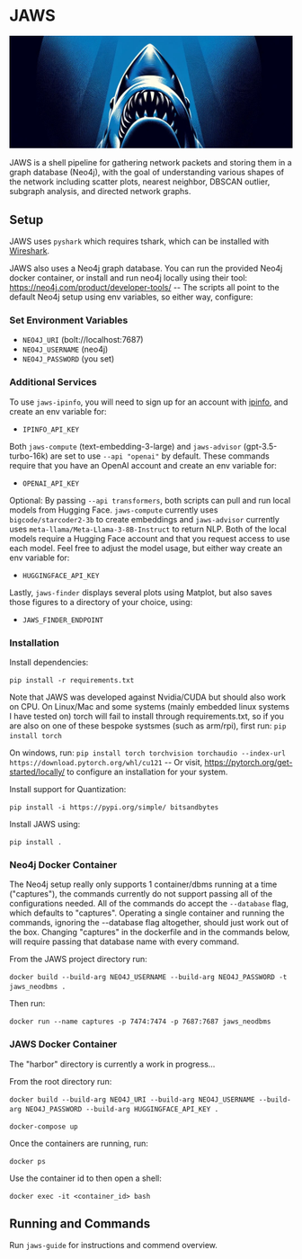 # JAWS
![hehe](/assets/cover.jpg)

JAWS is a shell pipeline for gathering network packets and storing them in a graph database (Neo4j), with the goal of understanding various shapes of the network including scatter plots, nearest neighbor, DBSCAN outlier, subgraph analysis, and directed network graphs.


## Setup

JAWS uses `pyshark` which requires tshark, which can be installed with [Wireshark](https://www.wireshark.org/).

JAWS also uses a Neo4j graph database. You can run the provided Neo4j docker container, or install and run neo4j locally using their tool: https://neo4j.com/product/developer-tools/ -- The scripts all point to the default Neo4j setup using env variables, so either way, configure:

### Set Environment Variables

- `NEO4J_URI` (bolt://localhost:7687)
- `NEO4J_USERNAME` (neo4j)
- `NEO4J_PASSWORD` (you set)


### Additional Services

To use `jaws-ipinfo`, you will need to sign up for an account with [ipinfo](https://ipinfo.io/), and create an env variable for:

- `IPINFO_API_KEY`


Both `jaws-compute` (text-embedding-3-large) and `jaws-advisor` (gpt-3.5-turbo-16k) are set to use `--api "openai"` by default. These commands require that you have an OpenAI account and create an env variable for: 

- `OPENAI_API_KEY`


Optional: By passing `--api transformers`, both scripts can pull and run local models from Hugging Face. `jaws-compute` currently uses `bigcode/starcoder2-3b` to create embeddings and `jaws-advisor` currently uses `meta-llama/Meta-Llama-3-8B-Instruct` to return NLP. Both of the local models require a Hugging Face account and that you request access to use each model. Feel free to adjust the model usage, but either way create an env variable for:

- `HUGGINGFACE_API_KEY`


Lastly, `jaws-finder` displays several plots using Matplot, but also saves those figures to a directory of your choice, using:

- `JAWS_FINDER_ENDPOINT`


### Installation

Install dependencies:

`pip install -r requirements.txt`


Note that JAWS was developed against Nvidia/CUDA but should also work on CPU. On Linux/Mac and some systems (mainly embedded linux systems I have tested on) torch will fail to install through requirements.txt, so if you are also on one of these bespoke systsmes (such as arm/rpi), first run: `pip install torch`

On windows, run: `pip install torch torchvision torchaudio --index-url https://download.pytorch.org/whl/cu121` -- Or visit, https://pytorch.org/get-started/locally/ to configure an installation for your system.

Install support for Quantization:

`pip install -i https://pypi.org/simple/ bitsandbytes`


Install JAWS using:

`pip install .`


### Neo4j Docker Container

The Neo4j setup really only supports 1 container/dbms running at a time ("captures"), the commands currently do not support passing all of the configurations needed. All of the commands do accept the `--database` flag, which defaults to "captures". Operating a single container and running the commands, ignoring the --database flag altogether, should just work out of the box. Changing "captures" in the dockerfile and in the commands below, will require passing that database name with every command.

From the JAWS project directory run: 

`docker build --build-arg NEO4J_USERNAME --build-arg NEO4J_PASSWORD -t jaws_neodbms .` 


Then run: 

`docker run --name captures -p 7474:7474 -p 7687:7687 jaws_neodbms`


### JAWS Docker Container

The "harbor" directory is currently a work in progress...

From the root directory run:

`docker build --build-arg NEO4J_URI --build-arg NEO4J_USERNAME --build-arg NEO4J_PASSWORD --build-arg HUGGINGFACE_API_KEY .`

`docker-compose up`

Once the containers are running, run:

`docker ps`

Use the container id to then open a shell:

`docker exec -it <container_id> bash`


## Running and Commands

Run `jaws-guide` for instructions and commend overview.
